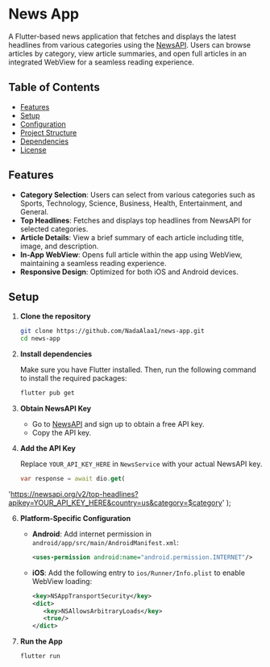 # News App

A Flutter-based news application that fetches and displays the latest headlines from various categories using the [NewsAPI](https://newsapi.org/). Users can browse articles by category, view article summaries, and open full articles in an integrated WebView for a seamless reading experience.

## Table of Contents

- [Features](#features)
- [Setup](#setup)
- [Configuration](#configuration)
- [Project Structure](#project-structure)
- [Dependencies](#dependencies)
- [License](#license)

## Features

- **Category Selection**: Users can select from various categories such as Sports, Technology, Science, Business, Health, Entertainment, and General.
- **Top Headlines**: Fetches and displays top headlines from NewsAPI for selected categories.
- **Article Details**: View a brief summary of each article including title, image, and description.
- **In-App WebView**: Opens full article within the app using WebView, maintaining a seamless reading experience.
- **Responsive Design**: Optimized for both iOS and Android devices.

## Setup

1. **Clone the repository**
   ```bash
   git clone https://github.com/NadaAlaa1/news-app.git
   cd news-app
   
2. **Install dependencies**
   
   Make sure you have Flutter installed. Then, run the following command to install the required packages:
   ```bash
   flutter pub get

4. **Obtain NewsAPI Key**

   - Go to [NewsAPI](https://newsapi.org/) and sign up to obtain a free API key.
   - Copy the API key.
     
5. **Add the API Key**

   Replace `YOUR_API_KEY_HERE` in `NewsService` with your actual NewsAPI key.
   ```dart 
   var response = await dio.get(
  'https://newsapi.org/v2/top-headlines?apikey=YOUR_API_KEY_HERE&country=us&category=$category'
   );

6. **Platform-Specific Configuration**

   - **Android**: Add internet permission in `android/app/src/main/AndroidManifest.xml`:
     ```xml
     <uses-permission android:name="android.permission.INTERNET"/>

   - **iOS**: Add the following entry to `ios/Runner/Info.plist` to enable WebView loading:
     ```xml
     <key>NSAppTransportSecurity</key>
     <dict>
        <key>NSAllowsArbitraryLoads</key>
        <true/>
     </dict>

7. **Run the App**
   ```bash
   flutter run
